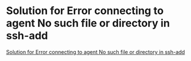 # Solution for Error connecting to agent No such file or directory in ssh-add
[Solution for Error connecting to agent No such file or directory in ssh-add](https://aiwithcloud.com/2022/09/19/solution_for_error_connecting_to_agent_no_such_file_or_directory_in_ssh_add/)